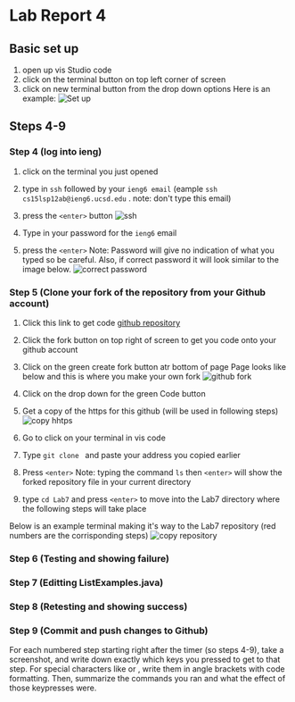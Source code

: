# Lab Report 4

## Basic set up
1. open up vis Studio code
2. click on the terminal button on top left corner of screen
3. click on new terminal button from the drop down options
Here is an example:
![Set up](https://github.com/angelocake/cse15l-LabReport4/assets/130005453/7b73323b-3b38-49b2-879c-aa63c1ed723f)

## Steps 4-9

### Step 4 (log into ieng)
1. click on the terminal you just opened
2. type in `ssh` followed by your `ieng6 email` (eample `ssh cs15lsp12ab@ieng6.ucsd.edu` . note: don't type this email)
3. press the `<enter>` button
![ssh](https://github.com/angelocake/cse15l-LabReport4/assets/130005453/2689364c-c8e5-4b07-8d11-1e059ef9b0f9)

4. Type in your password for the `ieng6` email
5. press the `<enter>`
Note: Password will give no indication of what you typed so be careful. Also, if correct password it will look similar to the image below.
![correct password](https://github.com/angelocake/cse15l-LabReport4/assets/130005453/2d250752-54e7-46f7-b4e3-7140c4684631)

### Step 5 (Clone your fork of the repository from your Github account)
1. Click this link to get code [github repository](https://github.com/ucsd-cse15l-s23/lab7)
2. Click the fork button on top right of screen to get you code onto your github account
3. Click on the green create fork button atr bottom of page
Page looks like below and this is where you make your own fork
![github fork](https://github.com/angelocake/cse15l-LabReport4/assets/130005453/b85c2891-539c-4568-94dc-38ebb50d376a)
4. Click on the drop down for the green Code button
5. Get a copy of the https for this github (will be used in following steps)
![copy hhtps](https://github.com/angelocake/cse15l-LabReport4/assets/130005453/739d9a1c-18fc-42e0-9746-c4e2a9427b42)

6. Go to click on your terminal in vis code
7. Type `git clone ` and paste your address you copied earlier
8. Press `<enter>`
Note: typing the command `ls` then `<enter>` will show the forked repository file in your current directory 
9. type `cd Lab7` and press `<enter>` to move into the Lab7 directory where the following steps will take place

Below is an example terminal making it's way to the Lab7 repository (red numbers are the corrisponding steps)
![copy repository](https://github.com/angelocake/cse15l-LabReport4/assets/130005453/044bb8ec-35ef-49dc-ac17-26bb3ed003d7)


### Step 6 (Testing and showing failure)

### Step 7 (Editting ListExamples.java)

### Step 8 (Retesting and showing success)

### Step 9 (Commit and push changes to Github)

For each numbered step starting right after the timer (so steps 4-9), 
take a screenshot, and write down exactly which keys you pressed to get 
to that step. For special characters like <enter> or <tab>, write them 
  in angle brackets with code formatting. Then, summarize the commands 
  you ran and what the effect of those keypresses were.

